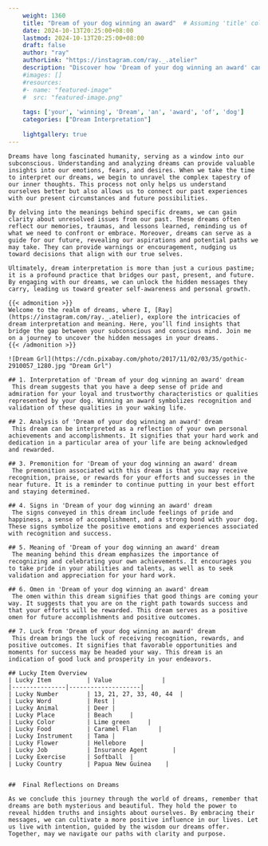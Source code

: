 ```yaml
---
    weight: 1360
    title: "Dream of your dog winning an award"  # Assuming 'title' column exists
    date: 2024-10-13T20:25:00+08:00
    lastmod: 2024-10-13T20:25:00+08:00
    draft: false
    author: "ray"
    authorLink: "https://instagram.com/ray._.atelier"
    description: "Discover how 'Dream of your dog winning an award' can interpret your future and uncover its significant meanings in your life."
    #images: []
    #resources:
    #- name: "featured-image"
    #  src: "featured-image.png"
    
    tags: ['your', 'winning', 'Dream', 'an', 'award', 'of', 'dog']
    categories: ["Dream Interpretation"]
    
    lightgallery: true
---
```

    
    Dreams have long fascinated humanity, serving as a window into our subconscious. Understanding and analyzing dreams can provide valuable insights into our emotions, fears, and desires. When we take the time to interpret our dreams, we begin to unravel the complex tapestry of our inner thoughts. This process not only helps us understand ourselves better but also allows us to connect our past experiences with our present circumstances and future possibilities.
    
    By delving into the meanings behind specific dreams, we can gain clarity about unresolved issues from our past. These dreams often reflect our memories, traumas, and lessons learned, reminding us of what we need to confront or embrace. Moreover, dreams can serve as a guide for our future, revealing our aspirations and potential paths we may take. They can provide warnings or encouragement, nudging us toward decisions that align with our true selves.
    
    Ultimately, dream interpretation is more than just a curious pastime; it is a profound practice that bridges our past, present, and future. By engaging with our dreams, we can unlock the hidden messages they carry, leading us toward greater self-awareness and personal growth.
    
    {{< admonition >}}
    Welcome to the realm of dreams, where I, [Ray](https://instagram.com/ray._.atelier), explore the intricacies of dream interpretation and meaning. Here, you’ll find insights that bridge the gap between your subconscious and conscious mind. Join me on a journey to uncover the hidden messages in your dreams.
    {{< /admonition >}}
    
    ![Dream Grl](https://cdn.pixabay.com/photo/2017/11/02/03/35/gothic-2910057_1280.jpg "Dream Grl")
    
    ## 1. Interpretation of 'Dream of your dog winning an award' dream
     This dream suggests that you have a deep sense of pride and admiration for your loyal and trustworthy characteristics or qualities represented by your dog. Winning an award symbolizes recognition and validation of these qualities in your waking life.
    
    ## 2. Analysis of 'Dream of your dog winning an award' dream
     This dream can be interpreted as a reflection of your own personal achievements and accomplishments. It signifies that your hard work and dedication in a particular area of your life are being acknowledged and rewarded.
    
    ## 3. Premonition for 'Dream of your dog winning an award' dream
     The premonition associated with this dream is that you may receive recognition, praise, or rewards for your efforts and successes in the near future. It is a reminder to continue putting in your best effort and staying determined.
    
    ## 4. Signs in 'Dream of your dog winning an award' dream
     The signs conveyed in this dream include feelings of pride and happiness, a sense of accomplishment, and a strong bond with your dog. These signs symbolize the positive emotions and experiences associated with recognition and success.
    
    ## 5. Meaning of 'Dream of your dog winning an award' dream
     The meaning behind this dream emphasizes the importance of recognizing and celebrating your own achievements. It encourages you to take pride in your abilities and talents, as well as to seek validation and appreciation for your hard work.
    
    ## 6. Omen in 'Dream of your dog winning an award' dream
     The omen within this dream signifies that good things are coming your way. It suggests that you are on the right path towards success and that your efforts will be rewarded. This dream serves as a positive omen for future accomplishments and positive outcomes.
    
    ## 7. Luck from 'Dream of your dog winning an award' dream
     This dream brings the luck of receiving recognition, rewards, and positive outcomes. It signifies that favorable opportunities and moments for success may be headed your way. This dream is an indication of good luck and prosperity in your endeavors.
    
    ## Lucky Item Overview
    | Lucky Item          | Value              |
    |---------------|--------------------|
    | Lucky Number        | 13, 21, 27, 33, 40, 44  |
    | Lucky Word          | Rest |
    | Lucky Animal        | Deer |
    | Lucky Place         | Beach     |
    | Lucky Color         | Lime green     |
    | Lucky Food          | Caramel Flan      |
    | Lucky Instrument    | Tama |
    | Lucky Flower        | Hellebore    |
    | Lucky Job           | Insurance Agent       |
    | Lucky Exercise      | Softball  |
    | Lucky Country       | Papua New Guinea    |
    
    
    ##  Final Reflections on Dreams
    
    As we conclude this journey through the world of dreams, remember that dreams are both mysterious and beautiful. They hold the power to reveal hidden truths and insights about ourselves. By embracing their messages, we can cultivate a more positive influence in our lives. Let us live with intention, guided by the wisdom our dreams offer. Together, may we navigate our paths with clarity and purpose.
    